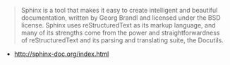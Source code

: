 > Sphinx is a tool that makes it easy to create intelligent and beautiful documentation, written by Georg Brandl and licensed under the BSD license. Sphinx uses reStructuredText as its markup language, and many of its strengths come from the power and straightforwardness of reStructuredText and its parsing and translating suite, the Docutils.

* http://sphinx-doc.org/index.html

